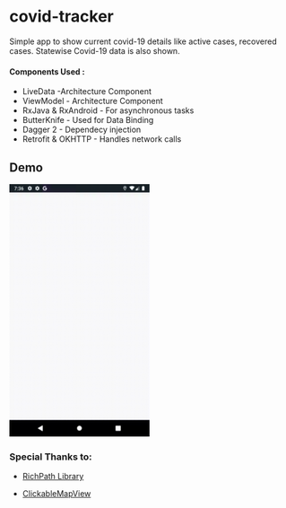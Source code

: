 # covid-tracker

Simple app to show current covid-19 details like active cases, recovered cases. Statewise Covid-19 data is also shown.


#### Components Used :
* LiveData -Architecture Component
* ViewModel - Architecture Component
* RxJava & RxAndroid - For asynchronous tasks
* ButterKnife - Used for Data Binding
* Dagger 2 - Dependecy injection
* Retrofit & OKHTTP - Handles network calls


## Demo

<img src="/art/covidtracker.gif" width="250" height="450"/>

### Special Thanks to:

* [RichPath Library][10]

[10]:https://github.com/tarek360/RichPath

* [ClickableMapView][10]

[10]:https://github.com/goforbg/ClickableMapView
